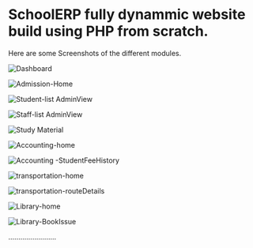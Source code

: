 # SchoolERP fully dynammic website build using PHP from scratch.
Here are some Screenshots of the different modules.
 
![Dashboard](https://user-images.githubusercontent.com/41536635/111013023-fc519b00-83c3-11eb-8a99-2e243b00527d.png)

![Admission-Home](https://user-images.githubusercontent.com/41536635/111013073-26a35880-83c4-11eb-8cc1-76bd4e9e835c.png)

![Student-list AdminView](https://user-images.githubusercontent.com/41536635/111013140-56526080-83c4-11eb-9a43-7479027c34b1.png)

![Staff-list AdminView](https://user-images.githubusercontent.com/41536635/111013178-81d54b00-83c4-11eb-8e1a-1ec9fa3505d0.png)

![Study Material](https://user-images.githubusercontent.com/41536635/111013230-ab8e7200-83c4-11eb-8827-cf5ad0b65eea.png)

![Accounting-home](https://user-images.githubusercontent.com/41536635/111013304-e0022e00-83c4-11eb-8582-f6312960ba89.png)


![Accounting -StudentFeeHistory](https://user-images.githubusercontent.com/41536635/111013380-235c9c80-83c5-11eb-8b25-79e3208c40b5.png)

![transportation-home](https://user-images.githubusercontent.com/41536635/111013436-674fa180-83c5-11eb-9e97-b22b859fba4a.png)

![transportation-routeDetails](https://user-images.githubusercontent.com/41536635/111013479-90703200-83c5-11eb-83c4-20495d349ce3.png)

![Library-home](https://user-images.githubusercontent.com/41536635/111013552-d88f5480-83c5-11eb-9619-0ad178c08396.png)

![Library-BookIssue](https://user-images.githubusercontent.com/41536635/111013583-f65cb980-83c5-11eb-8737-f26dda1a4dd9.png)


........................






